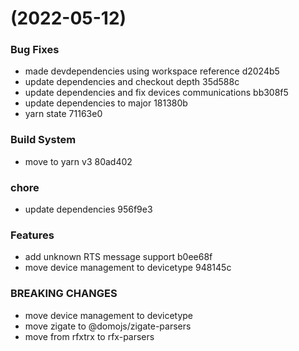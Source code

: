 #  (2022-05-12)


### Bug Fixes

* made devdependencies using workspace reference d2024b5
* update dependencies and checkout depth 35d588c
* update dependencies and fix devices communications bb308f5
* update dependencies to major 181380b
* yarn state 71163e0


### Build System

* move to yarn v3 80ad402


### chore

* update dependencies 956f9e3


### Features

* add unknown RTS message support b0ee68f
* move device management to devicetype 948145c


### BREAKING CHANGES

* move device management to devicetype
* move zigate to @domojs/zigate-parsers
* move from rfxtrx to rfx-parsers



